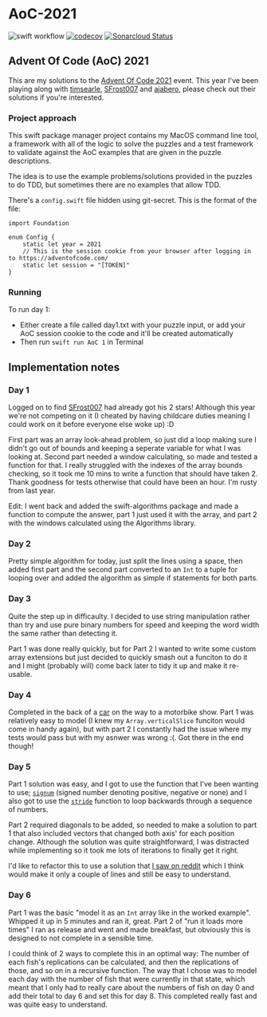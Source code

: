 # AoC-2021
![swift workflow](https://github.com/mikezs/AoC-2021/actions/workflows/swift.yml/badge.svg)
[![codecov](https://codecov.io/gh/mikezs/AoC-2021/branch/develop/graph/badge.svg?token=64OZZEYDTF)](https://codecov.io/gh/mikezs/AoC-2021)
[![Sonarcloud Status](https://sonarcloud.io/api/project_badges/measure?project=mikezs_AoC-2021&metric=alert_status)](https://sonarcloud.io/dashboard?id=mikezs_AoC-2021)

## Advent Of Code (AoC) 2021

This are my solutions to the [Advent Of Code 2021](https://adventofcode.com/2021/) event. This year I've been playing along with [timsearle](https://github.com/timsearle/), [SFrost007](https://github.com/SFrost007/) and [ajabero](https://github.com/ajabero/AdventofCode21), please check out their solutions if you're interested.

### Project approach

This swift package manager project contains my MacOS command line tool, a framework with all of the logic to solve the puzzles and a test framework to validate against the AoC examples that are given in the puzzle descriptions.

The idea is to use the example problems/solutions provided in the puzzles to do TDD, but sometimes there are no examples that allow TDD.

There's a `config.swift` file hidden using git-secret. This is the format of the file:

```
import Foundation

enum Config {
    static let year = 2021
    // This is the session cookie from your browser after logging in to https://adventofcode.com/
    static let session = "[TOKEN]"
}
```

### Running

To run day 1:
- Either create a file called day1.txt with your puzzle input, or add your AoC session cookie to the code and it'll be created automatically
- Then run `swift run AoC 1` in Terminal

## Implementation notes

### Day 1
Logged on to find [SFrost007](https://github.com/SFrost007/) had already got his 2 stars! Although this year we're not competing on it (I cheated by having childcare duties meaning I could work on it before everyone else woke up) :D

First part was an array look-ahead problem, so just did a loop making sure I didn't go out of bounds and keeping a seperate variable for what I was looking at. Second part needed a window calculating, so made and tested a function for that. I really struggled with the indexes of the array bounds checking, so it took me 10 mins to write a function that should have taken 2. Thank goodness for tests otherwise that could have been an hour. I'm rusty from last year.

Edit: I went back and added the swift-algorithms package and made a function to compute the answer, part 1 just used it with the array, and part 2 with the windows calculated using the Algorithms library.

### Day 2
Pretty simple algorithm for today, just split the lines using a space, then added first part and the second part converted to an `Int` to a tuple for looping over and added the algorithm as simple if statements for both parts.

### Day 3
Quite the step up in difficaulty. I decided to use string manipulation rather than try and use pure binary numbers for speed and keeping the word width the same rather than detecting it.

Part 1 was done really quickly, but for Part 2 I wanted to write some custom array extensions but just decided to quickly smash out a funciton to do it and I might (probably will) come back later to tidy it up and make it re-usable.

### Day 4
Completed in the back of a [car](https://media.autoexpress.co.uk/image/private/s--CO2gL5rB--/f_auto,t_content-image-full-desktop@2/v1563183731/autoexpress/2018/12/bmw-x5-12.jpg) on the way to a motorbike show. Part 1 was relatively easy to model (I knew my `Array.verticalSlice` funciton would come in handy again), but with part 2 I constantly had the issue where my tests would pass but with my asnwer was wrong :(. Got there in the end though!

### Day 5
Part 1 solution was easy, and I got to use the function that I've been wanting to use; [`signum`](https://developer.apple.com/documentation/swift/int/2886673-signum) (signed number denoting positive, negative or none) and I also got to use the [`stride`](https://developer.apple.com/documentation/swift/1641347-stride) function to loop backwards through a sequence of numbers.

Part 2 required diagonals to be added, so needed to make a solution to part 1 that also included vectors that changed both axis' for each position change. Although the solution was quite straightforward, I was distracted while implementing so it took me lots of iterations to finally get it right.

I'd like to refactor this to use a solution that [I saw on reddit](https://www.reddit.com/r/adventofcode/comments/r9824c/comment/hnagkga/) which I think would make it only a couple of lines and still be easy to understand.

### Day 6
Part 1 was the basic "model it as an `Int` array like in the worked example". Whipped it up in 5 minutes and ran it, great. Part 2 of "run it loads more times" I ran as release and went and made breakfast, but obviously this is designed to not complete in a sensible time.

I could think of 2 ways to complete this in an optimal way: The number of each fish's replications can be calculated, and then the replications of those, and so on in a recursive function. The way that I chose was to model each day with the number of fish that were currently in that state, which meant that I only had to really care about the numbers of fish on day 0 and add their total to day 6 and set this for day 8. This completed really fast and was quite easy to understand.
